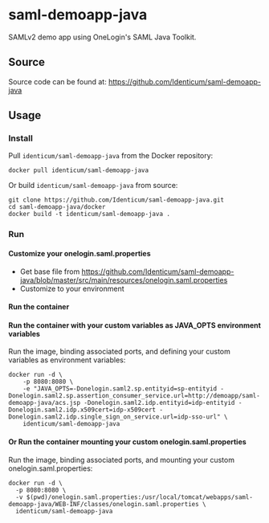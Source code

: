 # saml-demoapp-java
SAMLv2 demo app using OneLogin's SAML Java Toolkit.

## Source
Source code can be found at: https://github.com/Identicum/saml-demoapp-java

## Usage

### Install

Pull `identicum/saml-demoapp-java` from the Docker repository:

    docker pull identicum/saml-demoapp-java


Or build `identicum/saml-demoapp-java` from source:

    git clone https://github.com/Identicum/saml-demoapp-java.git
    cd saml-demoapp-java/docker
    docker build -t identicum/saml-demoapp-java .

### Run

#### Customize your onelogin.saml.properties
* Get base file from https://github.com/Identicum/saml-demoapp-java/blob/master/src/main/resources/onelogin.saml.properties
* Customize to your environment

#### Run the container

#### Run the container with your custom variables as JAVA_OPTS environment variables

Run the image, binding associated ports, and defining your custom variables as environment variables:

    docker run -d \
	    -p 8080:8080 \
	    -e "JAVA_OPTS=-Donelogin.saml2.sp.entityid=sp-entityid -Donelogin.saml2.sp.assertion_consumer_service.url=http://demoapp/saml-demoapp-java/acs.jsp -Donelogin.saml2.idp.entityid=idp-entityid -Donelogin.saml2.idp.x509cert=idp-x509cert -Donelogin.saml2.idp.single_sign_on_service.url=idp-sso-url" \
        identicum/saml-demoapp-java


#### Or Run the container mounting your custom onelogin.saml.properties

Run the image, binding associated ports, and mounting your custom onelogin.saml.properties:

    docker run -d \
      -p 8080:8080 \
      -v $(pwd)/onelogin.saml.properties:/usr/local/tomcat/webapps/saml-demoapp-java/WEB-INF/classes/onelogin.saml.properties \
      identicum/saml-demoapp-java
